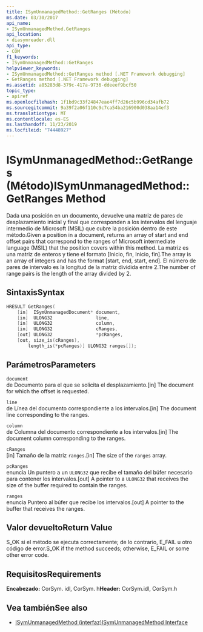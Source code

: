 ```yaml
---
title: ISymUnmanagedMethod::GetRanges (Método)
ms.date: 03/30/2017
api_name:
- ISymUnmanagedMethod.GetRanges
api_location:
- diasymreader.dll
api_type:
- COM
f1_keywords:
- ISymUnmanagedMethod::GetRanges
helpviewer_keywords:
- ISymUnmanagedMethod::GetRanges method [.NET Framework debugging]
- GetRanges method [.NET Framework debugging]
ms.assetid: a85283d8-379c-417a-9736-ddeeef9bcf50
topic_type:
- apiref
ms.openlocfilehash: 1f1bd9c33f24847eae4ff7d26c5b996cd34afb72
ms.sourcegitcommit: 9a39f2a06f110c9c7ca54ba216900d038aa14ef3
ms.translationtype: MT
ms.contentlocale: es-ES
ms.lasthandoff: 11/23/2019
ms.locfileid: "74448927"
---
```

# <a name="isymunmanagedmethodgetranges-method"></a><span data-ttu-id="28d38-102">ISymUnmanagedMethod::GetRanges (Método)</span><span class="sxs-lookup"><span data-stu-id="28d38-102">ISymUnmanagedMethod::GetRanges Method</span></span>
<span data-ttu-id="28d38-103">Dada una posición en un documento, devuelve una matriz de pares de desplazamiento inicial y final que corresponden a los intervalos del lenguaje intermedio de Microsoft (MSIL) que cubre la posición dentro de este método.</span><span class="sxs-lookup"><span data-stu-id="28d38-103">Given a position in a document, returns an array of start and end offset pairs that correspond to the ranges of Microsoft intermediate language (MSIL) that the position covers within this method.</span></span> <span data-ttu-id="28d38-104">La matriz es una matriz de enteros y tiene el formato [Inicio, fin, Inicio, fin].</span><span class="sxs-lookup"><span data-stu-id="28d38-104">The array is an array of integers and has the format [start, end, start, end].</span></span> <span data-ttu-id="28d38-105">El número de pares de intervalo es la longitud de la matriz dividida entre 2.</span><span class="sxs-lookup"><span data-stu-id="28d38-105">The number of range pairs is the length of the array divided by 2.</span></span>  
  
## <a name="syntax"></a><span data-ttu-id="28d38-106">Sintaxis</span><span class="sxs-lookup"><span data-stu-id="28d38-106">Syntax</span></span>  
  
```cpp  
HRESULT GetRanges(  
    [in]  ISymUnmanagedDocument* document,  
    [in]  ULONG32                line,  
    [in]  ULONG32                column,  
    [in]  ULONG32                cRanges,  
    [out] ULONG32                *pcRanges,  
    [out, size_is(cRanges),  
        length_is(*pcRanges)] ULONG32 ranges[]);  
```  
  
## <a name="parameters"></a><span data-ttu-id="28d38-107">Parámetros</span><span class="sxs-lookup"><span data-stu-id="28d38-107">Parameters</span></span>  
 `document`  
 <span data-ttu-id="28d38-108">de Documento para el que se solicita el desplazamiento.</span><span class="sxs-lookup"><span data-stu-id="28d38-108">[in] The document for which the offset is requested.</span></span>  
  
 `line`  
 <span data-ttu-id="28d38-109">de Línea del documento correspondiente a los intervalos.</span><span class="sxs-lookup"><span data-stu-id="28d38-109">[in] The document line corresponding to the ranges.</span></span>  
  
 `column`  
 <span data-ttu-id="28d38-110">de Columna del documento correspondiente a los intervalos.</span><span class="sxs-lookup"><span data-stu-id="28d38-110">[in] The document column corresponding to the ranges.</span></span>  
  
 `cRanges`  
 <span data-ttu-id="28d38-111">[in] Tamaño de la matriz `ranges`.</span><span class="sxs-lookup"><span data-stu-id="28d38-111">[in] The size of the `ranges` array.</span></span>  
  
 `pcRanges`  
 <span data-ttu-id="28d38-112">enuncia Un puntero a un `ULONG32` que recibe el tamaño del búfer necesario para contener los intervalos.</span><span class="sxs-lookup"><span data-stu-id="28d38-112">[out] A pointer to a `ULONG32` that receives the size of the buffer required to contain the ranges.</span></span>  
  
 `ranges`  
 <span data-ttu-id="28d38-113">enuncia Puntero al búfer que recibe los intervalos.</span><span class="sxs-lookup"><span data-stu-id="28d38-113">[out] A pointer to the buffer that receives the ranges.</span></span>  
  
## <a name="return-value"></a><span data-ttu-id="28d38-114">Valor devuelto</span><span class="sxs-lookup"><span data-stu-id="28d38-114">Return Value</span></span>  
 <span data-ttu-id="28d38-115">S_OK si el método se ejecuta correctamente; de lo contrario, E_FAIL u otro código de error.</span><span class="sxs-lookup"><span data-stu-id="28d38-115">S_OK if the method succeeds; otherwise, E_FAIL or some other error code.</span></span>  
  
## <a name="requirements"></a><span data-ttu-id="28d38-116">Requisitos</span><span class="sxs-lookup"><span data-stu-id="28d38-116">Requirements</span></span>  
 <span data-ttu-id="28d38-117">**Encabezado:** CorSym. idl, CorSym. h</span><span class="sxs-lookup"><span data-stu-id="28d38-117">**Header:** CorSym.idl, CorSym.h</span></span>  
  
## <a name="see-also"></a><span data-ttu-id="28d38-118">Vea también</span><span class="sxs-lookup"><span data-stu-id="28d38-118">See also</span></span>

- [<span data-ttu-id="28d38-119">ISymUnmanagedMethod (interfaz)</span><span class="sxs-lookup"><span data-stu-id="28d38-119">ISymUnmanagedMethod Interface</span></span>](../../../../docs/framework/unmanaged-api/diagnostics/isymunmanagedmethod-interface.md)
